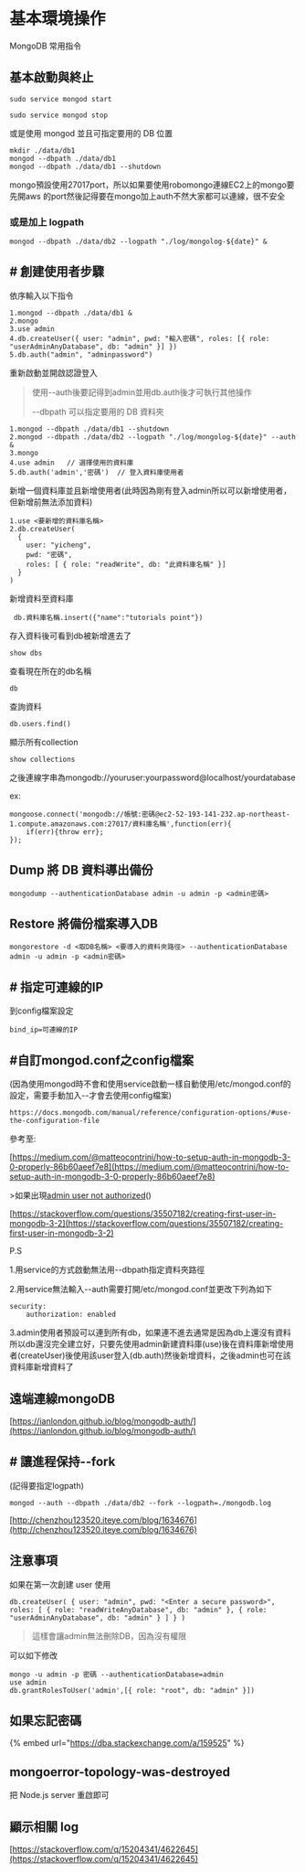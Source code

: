 # 基本環境操作

MongoDB 常用指令

## 基本啟動與終止

```text
sudo service mongod start
```

```text
sudo service mongod stop
```

或是使用 mongod 並且可指定要用的 DB 位置

```text
mkdir ./data/db1  
mongod --dbpath ./data/db1
mongod --dbpath ./data/db1 --shutdown
```

mongo預設使用27017port，所以如果要使用robomongo連線EC2上的mongo要先開aws 的port然後記得要在mongo加上auth不然大家都可以連線，很不安全

### 或是加上 logpath

```text
mongod --dbpath ./data/db2 --logpath "./log/mongolog-${date}" &
```

## \# 創建使用者步驟

依序輸入以下指令

```text
1.mongod --dbpath ./data/db1 &
2.mongo
3.use admin
4.db.createUser({ user: "admin", pwd: "輸入密碼", roles: [{ role: "userAdminAnyDatabase", db: "admin" }] })
5.db.auth("admin", "adminpassword")
```

重新啟動並開啟認證登入

> 使用--auth後要記得到admin並用db.auth後才可執行其他操作
>
> --dbpath 可以指定要用的 DB 資料夾

```text
1.mongod --dbpath ./data/db1 --shutdown
2.mongod --dbpath ./data/db2 --logpath "./log/mongolog-${date}" --auth &
3.mongo
4.use admin   // 選擇使用的資料庫
5.db.auth('admin','密碼')  // 登入資料庫使用者
```

新增一個資料庫並且新增使用者\(此時因為剛有登入admin所以可以新增使用者，但新增前無法添加資料\)

```text
1.use <要新增的資料庫名稱>
2.db.createUser(
  {
    user: "yicheng",
    pwd: "密碼",
    roles: [ { role: "readWrite", db: "此資料庫名稱" }]
  }
)
```

新增資料至資料庫

```text
 db.資料庫名稱.insert({"name":"tutorials point"})
```

存入資料後可看到db被新增進去了

```text
show dbs
```

查看現在所在的db名稱

```text
db
```

查詢資料

```text
db.users.find()
```

顯示所有collection

```text
show collections
```

之後連線字串為mongodb://youruser:yourpassword@localhost/yourdatabase

ex:

```text
mongoose.connect('mongodb://帳號:密碼@ec2-52-193-141-232.ap-northeast-1.compute.amazonaws.com:27017/資料庫名稱',function(err){
    if(err){throw err};
});
```

## Dump 將 DB 資料導出備份

```text
mongodump --authenticationDatabase admin -u admin -p <admin密碼>
```

## Restore 將備份檔案導入DB

```text
mongorestore -d <取DB名稱> <要導入的資料夾路徑> --authenticationDatabase admin -u admin -p <admin密碼>
```

## \# 指定可連線的IP

到config檔案設定

```text
bind_ip=可連線的IP
```

## \#自訂mongod.conf之config檔案

\(因為使用mongod時不會和使用service啟動一樣自動使用/etc/mongod.conf的設定，需要手動加入--才會去使用config檔案\)

```text
https://docs.mongodb.com/manual/reference/configuration-options/#use-the-configuration-file
```

參考至:

[https://medium.com/@matteocontrini/how-to-setup-auth-in-mongodb-3-0-properly-86b60aeef7e8](https://medium.com/@matteocontrini/how-to-setup-auth-in-mongodb-3-0-properly-86b60aeef7e8)

&gt;如果出現[admin user not authorized](https://stackoverflow.com/questions/23943651/mongodb-admin-user-not-authorized)\(\)

[https://stackoverflow.com/questions/35507182/creating-first-user-in-mongodb-3-2](https://stackoverflow.com/questions/35507182/creating-first-user-in-mongodb-3-2)

P.S

1.用service的方式啟動無法用--dbpath指定資料夾路徑

2.用service無法輸入--auth需要打開/etc/mongod.conf並更改下列為如下

```text
security:
    authorization: enabled
```

3.admin使用者預設可以連到所有db，如果連不進去通常是因為db上還沒有資料所以db還沒完全建立好，只要先使用admin新建資料庫\(use\)後在資料庫新增使用者\(createUser\)後使用該user登入\(db.auth\)然後新增資料，之後admin也可在該資料庫新增資料了

## 遠端連線mongoDB

[https://ianlondon.github.io/blog/mongodb-auth/](https://ianlondon.github.io/blog/mongodb-auth/)

## \# 讓進程保持--fork

\(記得要指定logpath\)

```text
mongod --auth --dbpath ./data/db2 --fork --logpath=./mongodb.log
```

[http://chenzhou123520.iteye.com/blog/1634676](http://chenzhou123520.iteye.com/blog/1634676)

## 注意事項

如果在第一次創建 user 使用

```text
db.createUser( { user: "admin", pwd: "<Enter a secure password>", roles: [ { role: "readWriteAnyDatabase", db: "admin" }, { role: "userAdminAnyDatabase", db: "admin" } ] } )
```

> 這樣會讓admin無法刪除DB，因為沒有權限

可以如下修改

```text
mongo -u admin -p 密碼 --authenticationDatabase=admin
use admin
db.grantRolesToUser('admin',[{ role: "root", db: "admin" }])
```

## 如果忘記密碼

{% embed url="https://dba.stackexchange.com/a/159525" %}

## mongoerror-topology-was-destroyed

把 Node.js server 重啟即可

## 顯示相關 log

[https://stackoverflow.com/q/15204341/4622645](https://stackoverflow.com/q/15204341/4622645)


